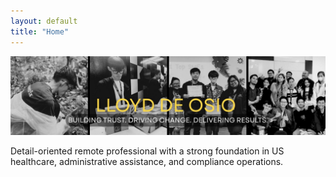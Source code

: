 ```yaml
---
layout: default
title: "Home"
---
```


![Profile Banner](banner.jpg)

Detail-oriented remote professional with a strong foundation in US healthcare, administrative assistance, and compliance operations.
